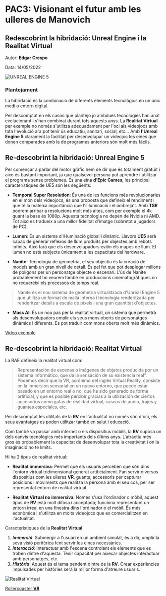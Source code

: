 # PAC3: Visionant el futur amb les ulleres de Manovich
## Redescobrint la hibridació: Unreal Engine i la Realitat Virtual
Autor: **Edgar Crespo**


Data: 14/05/2022


![UNREAL ENGINE 5](https://as01.epimg.net/meristation/imagenes/2022/03/24/reportajes/1648145141_497649_1648145204_noticia_normal.jpg)



### Plantejament
La hibridació és la combinació de diferents elements tecnològics en un únic medi o entorn digital.

Per descomptat en els casos que plantejo jo ambdues tecnologies han anat evolucionant i s'han combinat durant tots aquests anys. La **Realitat Virtual** per exemple no només s'utilitza adequadament per l'oci als videojocs amb tota l'evolució ara pot tenir ús educatiu, sanitari, social, etc…
Amb **l'Unreal Engine 5** clarament la facilitat per desenvolupar un videojoc les eines que donen comparades amb la de programes anteriors són molt més fàcils.


## Re-descobrint la hibridació: Unreal Engine 5

Per començar a parlar del motor gràfic hem de dir que és totalment gratuït i això és bastant important, ja que qualsevol persona pot aprendre i utilitzar el programa sense problemes. És una eina **d'Epic Games**, les principal característiques de UE5 són les següents:

- **Temporal Super Resolution**: És una de les funcions més revolucionaries en el món dels videojocs, és una proposta que defineix el rendiment i que té la mateixa importància que l'il·luminació i el ombreja't. Amb **TSR** podrem arribar a resolucions molt més altes, com per exemple el 4k quant la base és 1080p. Aquesta tecnologia no depèn de Nvidia ni AMD. Tot això es tradueix a una millor fidelitat d'imatge (sobretot a jugadors de PC).

- **Lumen**: És un sistema d'il·luminació global i dinàmic. Llavors **UE5** serà capaç de generar reflexos de llum produïts per objectes amb rebots infinits. Això farà que els desenvolupadors evitin els mapes de llum. El lumen no està subjecte únicament a les capacitats del hardware.

- **Nanite**: Tecnologia de geometria, el seu objectiu és la creació de models amb un gran nivell de detall. És pel fet que pot desplegar milions de polígons per un personatge objecte o escenari. L'ús de Nanite probablement ho veurem també en produccions cinematogràfiques on no requereixi els processos de temps real.

> Nanite és el nou sistema de geometria virtualitzada d'Unreal Engine 5 que utilitza un format de malla interna i tecnologia renderitzada per renderitzar detalls a escala de píxels i una gran quantitat d'objectes.

- **Mass AI**: És un nou pas per la realitat virtual, un sistema que permetrà als desenvolupadors omplir els seus mons oberts de personatges dinàmics i diferents. Es pot traduir com mons oberts molt més dinàmics.

[Video exemple](https://www.youtube.com/watch?v=O8U8tD1_dqE&t=2s)


## Re-descobrint la hibridació: Realitat Virtual

La RAE defineix la realitat virtual com: 
> Representación de escenas o imágenes de objetos producida por un sistema informático, que da la sensación de su existencia real”. Podemos decir que la VR, acrónimo del inglés Virtual Reality, consiste en la inmersión sensorial en un nuevo entorno, que puede estar basado en un entorno real o no, que ha sido generado de forma artificial, y que es posible percibir gracias a la utilización de ciertos accesorios como gafas de realidad virtual, cascos de audio, trajes y guantes especiales, etc.

Per descomptat les utilitats de la **RV** en l'actualitat no només són d'oci, els seus avantatges es poden utilitzar també en salut i educació.

Com també va passar amb internet o els dispositius mòbils, la **RV** suposa un dels canvis tecnològics més importants dels últims anys. L'atractiu més gros és probablement la capacitat de desenvolupar tota la creativitat i on la imaginació no té límits.

Hi ha 2 tipus de realitat virtual:

- **Realitat immersiva**: Permet que els usuaris perceben que són dins l'entorn virtual tridimensional generat artificialment. Fan servir diversos dispositius com les ulleres **VR**, guants, accessoris per capturar posicions i moviments que realitza la persona amb el seu cos, per ser representat entorn de realitat virtual.

- **Realitat Virtual no immersiva**: Només s'usa l'ordinador o mòbil, aquest tipus de **RV** està molt difosa i acceptada; funciona representant un entorn irreal en una finestra dins l'ordinador o el mòbil. És més econòmica i s'utilitza en molts videojocs que es comercialitzen en l'actualitat.

Característiques de la **Realitat Virtual**

1. ***Immersió***: Submergir a l'usuari en un ambient simulat, és a dir, omplir la seva visió perifèrica fent servir les eines necessàries.
2. ***Interacció***: Interactuar amb l'escena controlant els elements que es troben dintre d'aquesta. Tenir capacitat per aixecar objectes interactuar amb personatges, etc.
3. ***Història***: Aquest és el tema pendent dintre de la **RV**. Crear experiències impulsades per històries serà la millor forma d'atreure usuaris.


![Realitat Virtual](https://futuroelectrico.com/wp-content/uploads/2020/08/realidad-virtual.jpg)

[Rollercoaster **VR**](https://www.youtube.com/watch?v=ZvZ7da8JBUk)



